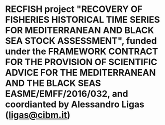 # RECFISH project "RECOVERY OF FISHERIES HISTORICAL TIME SERIES FOR MEDITERRANEAN AND BLACK SEA STOCK ASSESSMENT", funded under the FRAMEWORK CONTRACT FOR THE PROVISION OF SCIENTIFIC ADVICE FOR THE MEDITERRANEAN AND THE BLACK SEAS EASME/EMFF/2016/032, and coordianted by Alessandro Ligas (ligas@cibm.it)
